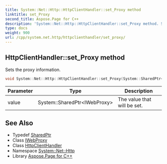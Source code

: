 ```yaml
---
title: System::Net::Http::HttpClientHandler::set_Proxy method
linktitle: set_Proxy
second_title: Aspose.Page for C++
description: 'System::Net::Http::HttpClientHandler::set_Proxy method. Sets the proxy information in C++.'
type: docs
weight: 900
url: /cpp/system.net.http/httpclienthandler/set_proxy/
---
```

## HttpClientHandler::set_Proxy method


Sets the proxy information.

```cpp
void System::Net::Http::HttpClientHandler::set_Proxy(System::SharedPtr<IWebProxy> value)
```


| Parameter | Type | Description |
| --- | --- | --- |
| value | System::SharedPtr\<IWebProxy\> | The value that will be set. |

## See Also

* Typedef [SharedPtr](../../../system/sharedptr/)
* Class [IWebProxy](../../../system.net/iwebproxy/)
* Class [HttpClientHandler](../)
* Namespace [System::Net::Http](../../)
* Library [Aspose.Page for C++](../../../)
